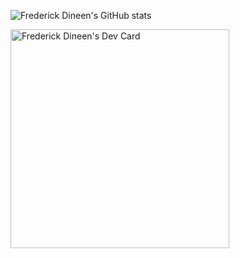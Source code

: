 
![Frederick Dineen's GitHub stats](https://github-readme-stats.vercel.app/api?username=donwolfonline&theme=github_dark)

<!---
donwolfonline/donwolfonline is a ✨ special ✨ repository because its `README.md` (this file) appears on your GitHub profile.
You can click the Preview link to take a look at your changes.
--->

<a href="https://app.daily.dev/donwolfonline"><img src="https://api.daily.dev/devcards/21bed44163a14920857bf4822b882887.png?r=0rp" width="350" alt="Frederick Dineen's Dev Card"/></a>
